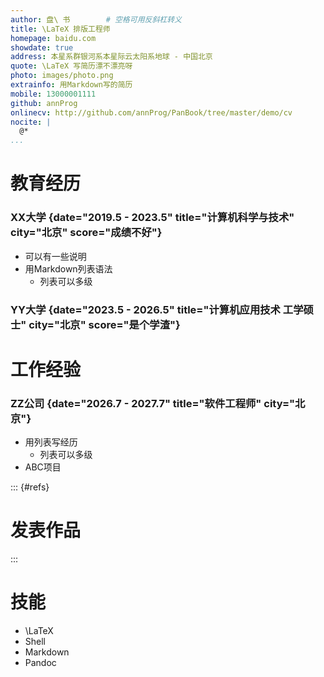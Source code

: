 ```yaml
---
author: 盘\ 书        # 空格可用反斜杠转义
title: \LaTeX 排版工程师
homepage: baidu.com
showdate: true
address: 本星系群银河系本星际云太阳系地球 - 中国北京
quote: \LaTeX 写简历漂不漂亮呀
photo: images/photo.png
extrainfo: 用Markdown写的简历
mobile: 13000001111
github: annProg
onlinecv: http://github.com/annProg/PanBook/tree/master/demo/cv
nocite: |
  @*
...
```



# 教育经历

### XX大学 {date="2019.5 - 2023.5" title="计算机科学与技术" city="北京" score="成绩不好"}

- 可以有一些说明
- 用Markdown列表语法
  - 列表可以多级

### YY大学 {date="2023.5 - 2026.5" title="计算机应用技术 工学硕士" city="北京" score="是个学渣"}

# 工作经验

### ZZ公司 {date="2026.7 - 2027.7" title="软件工程师" city="北京"}

- 用列表写经历
  - 列表可以多级 
- ABC项目

::: {#refs}
# 发表作品
:::

# 技能

- \LaTeX
- Shell
- Markdown
- Pandoc
